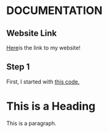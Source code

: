 # DOCUMENTATION

## Website Link
[Here](https://claire-mayfield.github.io/)is the link to my website!

## Step 1
First, I started with [this code.](https://www.w3schools.com/html/tryit.asp?filename=tryhtml_default)

<!DOCTYPE html>
<html>
<head>
<title>Page Title</title>
</head>
<body>

<h1>This is a Heading</h1>
<p>This is a paragraph.</p>

</body>
</html>